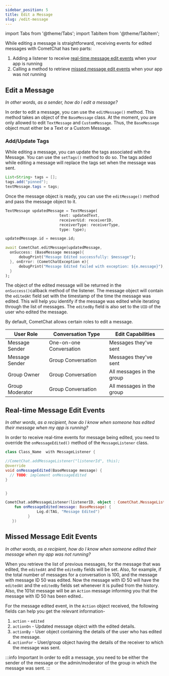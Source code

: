 ```yaml
---
sidebar_position: 5
title: Edit a Message
slug: /edit-message
---
```

import Tabs from '@theme/Tabs';
import TabItem from '@theme/TabItem';

While editing a message is straightforward, receiving events for edited messages with CometChat has two parts:

1. Adding a listener to receive  [real-time message edit events](./edit-message#real-time-message-edit-events) when your app is running
2. Calling a method to retrieve [missed message edit events](./edit-message#missed-message-edit-events) when your app was not running

## Edit a Message

_In other words, as a sender, how do I edit a message?_

In order to edit a message, you can use the `editMessage()` method. This method takes an object of the `BaseMessage` class. At the moment, you are only allowed to edit `TextMessage` and `CustomMessage`. Thus, the `BaseMessage` object must either be a Text or a Custom Message.

### Add/Update Tags

While editing a message, you can update the tags associated with the Message. You can use the `setTags()` method to do so. The tags added while editing a message will replace the tags set when the message was sent.

<Tabs>
<TabItem value="Java" label="Java">

  ```java
List<String> tags = [];
tags.add("pinned");
textMessage.tags = tags; 
  ```
</TabItem>
</Tabs>



Once the message object is ready, you can use the `editMessage()` method and pass the message object to it.

<Tabs>
<TabItem value="Dart" label="Dart">

  ```dart
TextMessage updatedMessage = TextMessage(
                          text: updatedText,
                          receiverUid: receiverID,
                          receiverType: receiverType,
                          type: type);

updatedMessage.id = message.id;

await CometChat.editMessage(updatedMessage, 
	onSuccess: (BaseMessage message){
		debugPrint("Message Edited successfully: $message");
	}, onError: (CometChatException e){
		debugPrint("Message Edited failed with exception: ${e.message}");
	}
);
  ```
</TabItem>
</Tabs>



The object of the edited message will be returned in the `onSuccess()`callback method of the listener. The message object will contain the `editedAt` field set with the timestamp of the time the message was edited. This will help you identify if the message was edited while iterating through the list of messages. The `editedBy` field is also set to the `UID` of the user who edited the message.

By default, CometChat allows certain roles to edit a message.

| User Role | Conversation Type | Edit Capabilities | 
| ---- | ---- | ---- | 
| Message Sender | One-on-one Conversation | Messages they've sent | 
| Message Sender | Group Conversation | Messages they've sent | 
| Group Owner | Group Conversation | All messages in the group | 
| Group Moderator | Group Conversation | All messages in the group | 


## Real-time Message Edit Events

_In other words, as a recipient, how do I know when someone has edited their message when my app is running?_

In order to receive real-time events for message being edited, you need to override the `onMessageEdited()` method of the `MessageListener`  class.


<Tabs>
<TabItem value="Java" label="Java">

  ```java
class Class_Name  with MessageListener {

  //CometChat.addMessageListener("listenerId", this);
  @override
  void onMessageEdited(BaseMessage message) {
    // TODO: implement onMessageEdited
  }

  
} 
  ```
</TabItem>
<TabItem value="Kotlin" label="Kotlin">

  ```kotlin
CometChat.addMessageListener(listenerID, object : CometChat.MessageListener() {
      fun onMessageEdited(message: BaseMessage) {
                Log.d(TAG, "Message Edited")
            }
     })
  ```
</TabItem>
</Tabs>



## Missed Message Edit Events

_In other words, as a recipient, how do I know when someone edited their message when my app was not running?_

When you retrieve the list of previous messages, for the message that was edited, the `editedAt` and the `editedBy` fields will be set. Also, for example, if the total number of messages for a conversation is 100, and the message with message ID 50 was edited. Now the message with ID 50 will have the `editedAt` and the `editedBy` fields set whenever it is pulled from the history. Also, the 101st message will be an `Action` message informing you that the message with ID 50 has been edited..

For the message edited event, in the `Action` object received, the following fields can help you get the relevant information-

1. `action` - `edited`
2. `actionOn` - Updated message object with the edited details.
3. `actionBy` - User object containing the details of the user who has edited the message.
4. `actionFor` - User/group object having the details of the receiver to which the message was sent.

:::info Important
 In order to edit a message, you need to be either the sender of the message or the admin/moderator of the group in which the message was sent.
:::